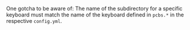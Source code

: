 One gotcha to be aware of:  The name of the subdirectory for a specific keyboard must match the name of the keyboard defined in `pcbs.*` in the respective `config.yml`.